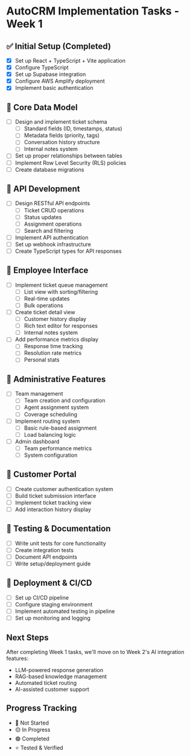 # AutoCRM Implementation Tasks - Week 1

## ✅ Initial Setup (Completed)
- [x] Set up React + TypeScript + Vite application
- [x] Configure TypeScript
- [x] Set up Supabase integration
- [x] Configure AWS Amplify deployment
- [x] Implement basic authentication

## 🎯 Core Data Model
- [ ] Design and implement ticket schema
  - [ ] Standard fields (ID, timestamps, status)
  - [ ] Metadata fields (priority, tags)
  - [ ] Conversation history structure
  - [ ] Internal notes system
- [ ] Set up proper relationships between tables
- [ ] Implement Row Level Security (RLS) policies
- [ ] Create database migrations

## 🎯 API Development
- [ ] Design RESTful API endpoints
  - [ ] Ticket CRUD operations
  - [ ] Status updates
  - [ ] Assignment operations
  - [ ] Search and filtering
- [ ] Implement API authentication
- [ ] Set up webhook infrastructure
- [ ] Create TypeScript types for API responses

## 🎯 Employee Interface
- [ ] Implement ticket queue management
  - [ ] List view with sorting/filtering
  - [ ] Real-time updates
  - [ ] Bulk operations
- [ ] Create ticket detail view
  - [ ] Customer history display
  - [ ] Rich text editor for responses
  - [ ] Internal notes system
- [ ] Add performance metrics display
  - [ ] Response time tracking
  - [ ] Resolution rate metrics
  - [ ] Personal stats

## 🎯 Administrative Features
- [ ] Team management
  - [ ] Team creation and configuration
  - [ ] Agent assignment system
  - [ ] Coverage scheduling
- [ ] Implement routing system
  - [ ] Basic rule-based assignment
  - [ ] Load balancing logic
- [ ] Admin dashboard
  - [ ] Team performance metrics
  - [ ] System configuration

## 🎯 Customer Portal
- [ ] Create customer authentication system
- [ ] Build ticket submission interface
- [ ] Implement ticket tracking view
- [ ] Add interaction history display

## 🎯 Testing & Documentation
- [ ] Write unit tests for core functionality
- [ ] Create integration tests
- [ ] Document API endpoints
- [ ] Write setup/deployment guide

## 🎯 Deployment & CI/CD
- [ ] Set up CI/CD pipeline
- [ ] Configure staging environment
- [ ] Implement automated testing in pipeline
- [ ] Set up monitoring and logging

## Next Steps
After completing Week 1 tasks, we'll move on to Week 2's AI integration features:
- LLM-powered response generation
- RAG-based knowledge management
- Automated ticket routing
- AI-assisted customer support

## Progress Tracking
- 🔴 Not Started
- 🟡 In Progress
- 🟢 Completed
- ⭐ Tested & Verified 